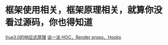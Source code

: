 # 框架使用相关，框架原理相关，就算你没看过源码，你也得知道

[Vue3.0的响应式原理](https://mp.weixin.qq.com/s/U2pv8vXdUbAC5TpcZPH6Zw)
[谈一谈 HOC、Render props、Hooks](https://mp.weixin.qq.com/s/UIAAg4qpg1YTebSEa1V_PQ)